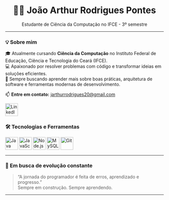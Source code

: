 <!-- João Arthur Rodrigues Pontes README -->

<h1 align="center">👨‍💻 João Arthur Rodrigues Pontes</h1>

<p align="center">
  Estudante de Ciência da Computação no IFCE - 3º semestre <br>
</p>

---

### 💡 Sobre mim

🎓 Atualmente cursando **Ciência da Computação** no Instituto Federal de Educação, Ciência e Tecnologia do Ceará (IFCE).  
💻 Apaixonado por resolver problemas com código e transformar ideias em soluções eficientes.  
🔧 Sempre buscando aprender mais sobre boas práticas, arquitetura de software e ferramentas modernas de desenvolvimento.  
 
📫 **Entre em contato:** jarthurrodrigues20@gmail.com  
<p align="left">
  <a href="https://www.linkedin.com/in/joão-arthur-rodrigues-pontes" target="_blank">
    <img src="https://cdn.jsdelivr.net/gh/devicons/devicon/icons/linkedin/linkedin-original.svg" height="40" alt="LinkedIn"/>
  </a>
</p>




### 🛠️ Tecnologias e Ferramentas

<p align="left">
  <img src="https://cdn.jsdelivr.net/gh/devicons/devicon/icons/java/java-original.svg" height="40" alt="Java"/>
  <img src="https://cdn.jsdelivr.net/gh/devicons/devicon/icons/javascript/javascript-original.svg" height="40" alt="JavaScript"/>
  <img src="https://cdn.jsdelivr.net/gh/devicons/devicon/icons/nodejs/nodejs-original.svg" height="40" alt="Node.js"/>
  <img src="https://cdn.jsdelivr.net/gh/devicons/devicon/icons/mysql/mysql-original.svg" height="40" alt="MySQL"/>
  <img src="https://cdn.jsdelivr.net/gh/devicons/devicon/icons/git/git-original.svg" height="40" alt="Git"/>
</p>

---

### 🚀 Em busca de evolução constante

> “A jornada do programador é feita de erros, aprendizado e progresso.”  
> Sempre em construção. Sempre aprendendo.

---


